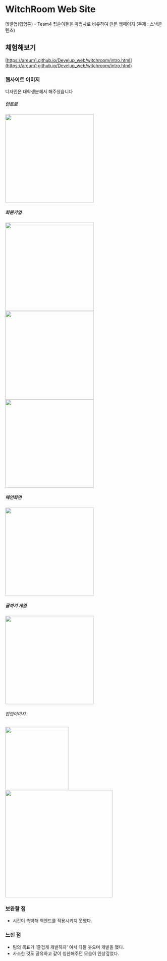 # WitchRoom Web Site
데벨업(렙업톤) - Team4
집순이들을 마법사로 비유하여 만든 웹페이지 (주제 : 스낵콘텐츠)

## 체험해보기
[https://areum1.github.io/Develup_web/witchroom/intro.html](https://areum1.github.io/Develup_web/witchroom/intro.html)

### 웹사이트 이미지
디자인은 대학생분께서 해주셨습니다
##### 인트로
<img src ="https://user-images.githubusercontent.com/48716298/71768285-273a9680-2f58-11ea-9179-8c0b2758752e.PNG" width="280"></img>

##### 회원가입
<div>
  <img src ="https://user-images.githubusercontent.com/48716298/71768286-273a9680-2f58-11ea-9760-07e06e3fbdbb.PNG" width="280"></img>
  <img src ="https://user-images.githubusercontent.com/48716298/71768283-26a20000-2f58-11ea-99f6-dc05d1eab013.PNG" width="280"></img>
  <img src ="https://user-images.githubusercontent.com/48716298/71768284-26a20000-2f58-11ea-8c3b-1e0486297857.PNG" width="280"></img>
</div>

##### 메인화면
<img src ="https://user-images.githubusercontent.com/48716298/71768288-286bc380-2f58-11ea-8556-abd41831701d.PNG" width="280"></img>

##### 귤까기 게임
<img src ="https://user-images.githubusercontent.com/48716298/71768289-286bc380-2f58-11ea-893a-7a6575b4b24c.PNG" width="280"></img>

###### 팝업이미지
<div>
  <img src ="https://user-images.githubusercontent.com/48716298/71768373-c3649d80-2f58-11ea-9806-434a5f90fc6b.PNG" width="200"></img>
  <img src ="https://user-images.githubusercontent.com/48716298/71768377-c495ca80-2f58-11ea-9860-66fb3b1e2647.PNG" width="340"></img>
</div>

### 보완할 점
- 시간이 촉박해 백엔드를 적용시키지 못했다.

### 느낀 점
- 팀의 목표가 '즐겁게 개발하자' 여서 다들 웃으며 개발을 했다.
- 사소한 것도 공유하고 같이 칭찬해주던 모습이 인상깊었다.
